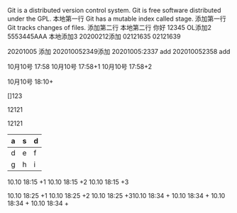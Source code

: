 Git is a distributed version control system.
Git is free software distributed under the GPL.
本地第一行
Git has a mutable index called stage.
添加第一行
Git tracks changes of files.
添加第二行
本地第二行
你好
12345
OL添加2
5553445AAA
本地添加3
20200212添加
02121635
02121639

20201005 添加
202010052349添加
20201005:2337 add
202010052358 add


10月10号 17:58
10月10号 17:58+1
10月10号 17:58+2

10月10号 18:10+

[]123


12121

12121


a|s|d
-|-|-
d|e|f
g|h|i
10.10 18:15 +1
10.10 18:15 +2
10.10 18:15 +3

10.10 18:25 +1
10.10 18:25 +2
10.10 18:25 +310.10 18:34 +
10.10 18:34 +
10.10 18:34 +
10.10 18:34 +
